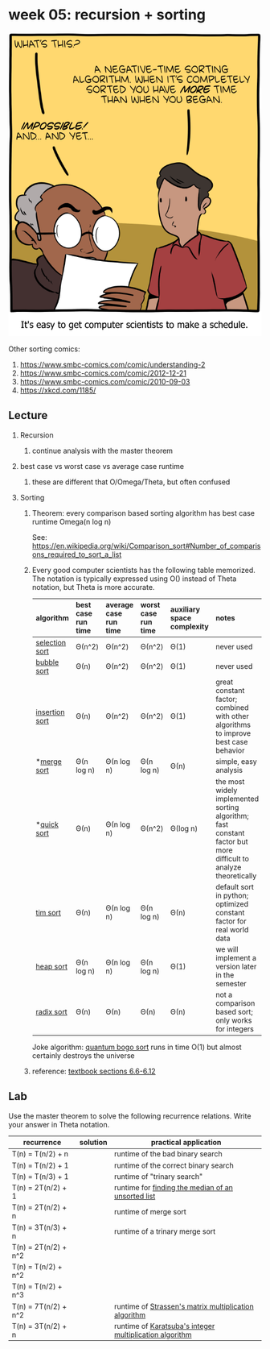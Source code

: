 # week 05: recursion + sorting

<center>
<img src=1612627667-20210206.png />
</center>

Other sorting comics:
1. https://www.smbc-comics.com/comic/understanding-2
1. https://www.smbc-comics.com/comic/2012-12-21
1. https://www.smbc-comics.com/comic/2010-09-03
1. https://xkcd.com/1185/

## Lecture

1. Recursion

    1. continue analysis with the master theorem

1. best case vs worst case vs average case runtime

    1. these are different that O/Omega/Theta, but often confused

1. Sorting

    1. Theorem: every comparison based sorting algorithm has best case runtime Omega(n log n)

       See: https://en.wikipedia.org/wiki/Comparison_sort#Number_of_comparisons_required_to_sort_a_list

   1. Every good computer scientists has the following table memorized.
      The notation is typically expressed using O() instead of Theta notation, but Theta is more accurate.

      | algorithm         | best case run time | average case run time | worst case run time | auxiliary space complexity | notes |
      | ----------------- | ------------------ | --------------------- | ------------------- | -------------------------- | ----- | 
      | [selection sort](https://en.wikipedia.org/wiki/Selection_sort)    | Θ(n^2) | Θ(n^2) | Θ(n^2) | Θ(1) | never used |
      | [bubble sort](https://en.wikipedia.org/wiki/Bubble_sort) | Θ(n) | Θ(n^2) | Θ(n^2) | Θ(1) | never used |
      | [insertion sort](https://en.wikipedia.org/wiki/Insertion_sort) | Θ(n) | Θ(n^2) | Θ(n^2) | Θ(1) | great constant factor; combined with other algorithms to improve best case behavior |
      | \*[merge sort](https://en.wikipedia.org/wiki/Merge_sort) | Θ(n log n) | Θ(n log n) | Θ(n log n) | Θ(n) | simple, easy analysis |
      | \*[quick sort](https://en.wikipedia.org/wiki/Quicksort) | Θ(n) | Θ(n log n) | Θ(n^2) | Θ(log n) | the most widely implemented sorting algorithm; fast constant factor but more difficult to analyze theoretically |
      | [tim sort](https://en.wikipedia.org/wiki/Timsort)   | Θ(n) | Θ(n log n) | Θ(n log n) | Θ(n) | default sort in python; optimized constant factor for real world data |
      | [heap sort](https://en.wikipedia.org/wiki/Heapsort) | Θ(n log n) | Θ(n log n) | Θ(n log n) | Θ(1) | we will implement a version later in the semester |
      | [radix sort](https://en.wikipedia.org/wiki/Radix_sort) | Θ(n) | Θ(n) | Θ(n) | Θ(n) | not a comparison based sort; only works for integers |

      Joke algorithm: [quantum bogo sort](https://quantumcomputing.stackexchange.com/questions/1265/what-can-we-learn-from-quantum-bogosort) runs in time O(1) but almost certainly destroys the universe

   1. reference: [textbook sections 6.6-6.12](https://runestone.academy/runestone/books/published/pythonds/SortSearch/toctree.html)

## Lab

Use the master theorem to solve the following recurrence relations.
Write your answer in Theta notation.

| recurrence | solution | practical application |
| ---------- | -------- | --------------------- |
| T(n) = T(n/2) + n    | | runtime of the bad binary search |
| T(n) = T(n/2) + 1    | | runtime of the correct binary search |
| T(n) = T(n/3) + 1    | | runtime of "trinary search" |
| T(n) = 2T(n/2) + 1   | | runtime for [finding the median of an unsorted list](https://en.wikipedia.org/wiki/Quickselect) |
| T(n) = 2T(n/2) + n   | | runtime of merge sort |
| T(n) = 3T(n/3) + n   | | runtime of a trinary merge sort |
| T(n) = 2T(n/2) + n^2 | |  |
| T(n) = T(n/2) + n^2  | |  |
| T(n) = T(n/2) + n^3  | |  |
| T(n) = 7T(n/2) + n^2 | | runtime of [Strassen's matrix multiplication algorithm](https://en.wikipedia.org/wiki/Strassen_algorithm) |
| T(n) = 3T(n/2) + n   | | runtime of [Karatsuba's integer multiplication algorithm](https://en.wikipedia.org/wiki/Karatsuba_algorithm) |
